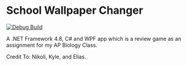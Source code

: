 # School Wallpaper Changer
[![Debug Build](https://github.com/awesomegamergame/BioReviewGame/actions/workflows/DebugBuild.yml/badge.svg)](https://github.com/awesomegamergame/BioReviewGame/actions/workflows/DebugBuild.yml)

A .NET Framework 4.8, C# and WPF app which is a review game as an assignment for my AP Biology Class.

Credit To: Nikoli, Kyle, and Elias.
